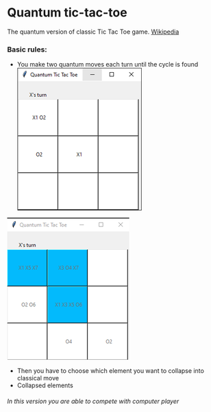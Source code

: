 # Quantum tic-tac-toe

The quantum version of classic Tic Tac Toe game. [Wikipedia](https://en.wikipedia.org/wiki/Quantum_tic-tac-toe)

### Basic rules:
* You make two quantum moves each turn until the cycle is found\
![](https://github.com/tedtheripper/quantumTicTacToe/blob/master/img/quantum_move.png)

![](https://github.com/tedtheripper/quantumTicTacToe/blob/master/img/cycle.png)
* Then you have to choose which element you want to collapse into classical move
* Collapsed elements 

###### In this version you are able to compete with computer player